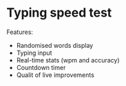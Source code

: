 # Typing speed test

Features:
 - Randomised words display
 - Typing input
 - Real-time stats (wpm and accuracy)
 - Countdown timer
 - Qualit of live improvements

